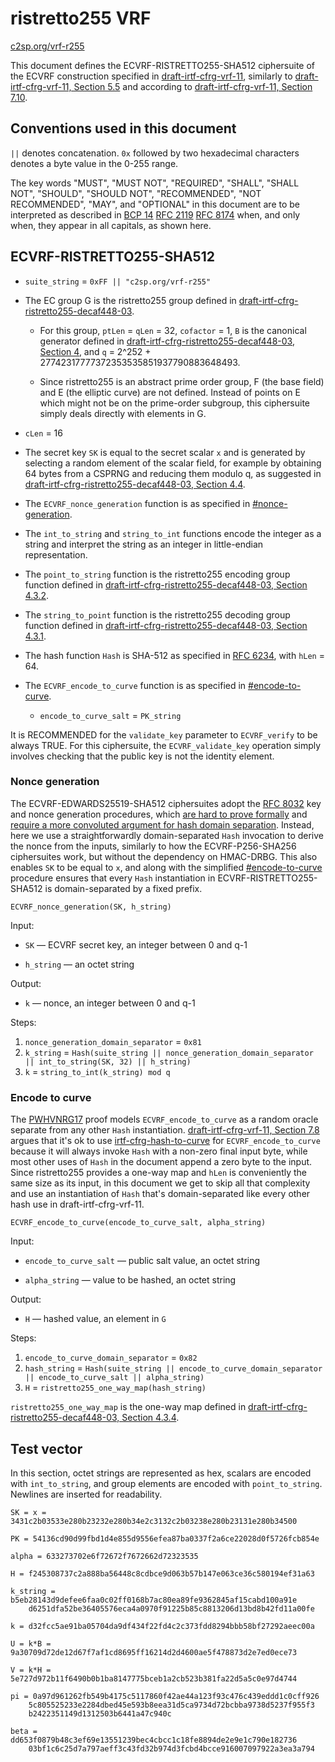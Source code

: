 # ristretto255 VRF

[c2sp.org/vrf-r255](https://c2sp.org/vrf-r255)

This document defines the ECVRF-RISTRETTO255-SHA512 ciphersuite of the ECVRF
construction specified in [draft-irtf-cfrg-vrf-11][], similarly to
[draft-irtf-cfrg-vrf-11, Section 5.5][] and according to
[draft-irtf-cfrg-vrf-11, Section 7.10][].

## Conventions used in this document

`||` denotes concatenation. `0x` followed by two hexadecimal characters denotes
a byte value in the 0-255 range.

The key words "MUST", "MUST NOT", "REQUIRED", "SHALL", "SHALL NOT", "SHOULD",
"SHOULD NOT", "RECOMMENDED", "NOT RECOMMENDED", "MAY", and "OPTIONAL" in this
document are to be interpreted as described in [BCP 14][] [RFC 2119][]
[RFC 8174][] when, and only when, they appear in all capitals, as shown here.

## ECVRF-RISTRETTO255-SHA512

* `suite_string` = `0xFF || "c2sp.org/vrf-r255"`

* The EC group G is the ristretto255 group defined in
  [draft-irtf-cfrg-ristretto255-decaf448-03][].

    * For this group, `ptLen` = `qLen` = 32, `cofactor` = 1, `B` is the canonical
    generator defined in [draft-irtf-cfrg-ristretto255-decaf448-03, Section 4][],
    and `q` = 2^252 + 27742317777372353535851937790883648493.

    * Since ristretto255 is an abstract prime order group, F (the base field)
    and E (the elliptic curve) are not defined. Instead of points on E which
    might not be on the prime-order subgroup, this ciphersuite simply deals
    directly with elements in G.

* `cLen` = 16

* The secret key `SK` is equal to the secret scalar `x` and is generated by
  selecting a random element of the scalar field, for example by obtaining 64
  bytes from a CSPRNG and reducing them modulo q, as suggested in
  [draft-irtf-cfrg-ristretto255-decaf448-03, Section 4.4][].

* The `ECVRF_nonce_generation` function is as specified in
  [#nonce-generation](#nonce-generation).

* The `int_to_string` and `string_to_int` functions encode the integer as a string
  and interpret the string as an integer in little-endian representation.

* The `point_to_string` function is the ristretto255 encoding group function
  defined in [draft-irtf-cfrg-ristretto255-decaf448-03, Section 4.3.2][].

* The `string_to_point` function is the ristretto255 decoding group function
  defined in [draft-irtf-cfrg-ristretto255-decaf448-03, Section 4.3.1][].

* The hash function `Hash` is SHA-512 as specified in [RFC 6234][], with `hLen` = 64.

* The `ECVRF_encode_to_curve` function is as specified in
  [#encode-to-curve](#encode-to-curve).

    * `encode_to_curve_salt` = `PK_string`

It is RECOMMENDED for the `validate_key` parameter to `ECVRF_verify` to be always
TRUE. For this ciphersuite, the `ECVRF_validate_key` operation simply involves
checking that the public key is not the identity element.

### Nonce generation

The ECVRF-EDWARDS25519-SHA512 ciphersuites adopt the [RFC 8032][] key and
nonce generation procedures, which [are hard to prove formally][] and [require a
more convoluted argument for hash domain separation][]. Instead, here we use a
straightforwardly domain-separated `Hash` invocation to derive the nonce from the
inputs, similarly to how the ECVRF-P256-SHA256 ciphersuites work, but without
the dependency on HMAC-DRBG. This also enables `SK` to be equal to `x`, and along
with the simplified [#encode-to-curve](#encode-to-curve) procedure ensures that
every `Hash` instantiation in ECVRF-RISTRETTO255-SHA512 is domain-separated by a
fixed prefix.

`ECVRF_nonce_generation(SK, h_string)`

Input:

  * `SK` — ECVRF secret key, an integer between 0 and q-1

  * `h_string` — an octet string

Output:

  * `k` — nonce, an integer between 0 and q-1

Steps:

  1. `nonce_generation_domain_separator` = `0x81`
  2. `k_string` = `Hash(suite_string || nonce_generation_domain_separator
            || int_to_string(SK, 32) || h_string)`
  3. `k` = `string_to_int(k_string) mod q`

### Encode to curve

The [PWHVNRG17] proof models `ECVRF_encode_to_curve` as a random oracle separate
from any other `Hash` instantiation. [draft-irtf-cfrg-vrf-11, Section 7.8][]
argues that it's ok to use [irtf-cfrg-hash-to-curve][] for `ECVRF_encode_to_curve`
because it will always invoke `Hash` with a non-zero final input byte, while most
other uses of `Hash` in the document append a zero byte to the input. Since
ristretto255 provides a one-way map and `hLen` is conveniently the same size as
its input, in this document we get to skip all that complexity and use an
instantiation of `Hash` that's domain-separated like every other hash use in
draft-irtf-cfrg-vrf-11.

`ECVRF_encode_to_curve(encode_to_curve_salt, alpha_string)`

Input:

  * `encode_to_curve_salt` — public salt value, an octet string

  * `alpha_string` — value to be hashed, an octet string
  
Output:

  * `H` — hashed value, an element in `G`

Steps:

  1. `encode_to_curve_domain_separator` = `0x82`
  2. `hash_string` = `Hash(suite_string || encode_to_curve_domain_separator
            || encode_to_curve_salt || alpha_string)`
  3. `H` = `ristretto255_one_way_map(hash_string)`

`ristretto255_one_way_map` is the one-way map defined in
[draft-irtf-cfrg-ristretto255-decaf448-03, Section 4.3.4][].

## Test vector

In this section, octet strings are represented as hex, scalars are encoded with
`int_to_string`, and group elements are encoded with `point_to_string`. Newlines
are inserted for readability.

```
SK = x = 3431c2b03533e280b23232e280b34e2c3132c2b03238e280b23131e280b34500

PK = 54136cd90d99fbd1d4e855d9556efea87ba0337f2a6ce22028d0f5726fcb854e

alpha = 633273702e6f72672f7672662d72323535

H = f245308737c2a888ba56448c8cdbce9d063b57b147e063ce36c580194ef31a63

k_string = b5eb28143d9defee6faa0c02ff0168b7ac80ea89fe9362845af15cabd100a91e
    d6251dfa52be36405576eca4a0970f91225b85c8813206d13bd8b42fd11a00fe

k = d32fcc5ae91ba05704da9df434f22fd4c2c373fdd8294bbb58bf27292aeec00a

U = k*B = 9a30709d72de12d67f7af1cd8695ff16214d2d4600ae5f478873d2e7ed0ece73

V = k*H = 5e727d972b11f6490b0b1ba8147775bceb1a2cb523b381fa22d5a5c0e97d4744

pi = 0a97d961262fb549b4175c5117860f42ae44a123f93c476c439eddd1c0cff926
    5c805525233e2284dbed45e593b8eea31d5ca9734d72bcbba9738d5237f955f3
    b2422351149d1312503b6441a47c940c

beta = dd653f0879b48c3ef69e13551239bec4cbcc1c18fe8894de2e9e1c790e182736
    03bf1c6c25d7a797aeff3c43fd32b974d3fcbd4bcce916007097922a3ea3a794
```

[draft-irtf-cfrg-vrf-11]: https://www.ietf.org/archive/id/draft-irtf-cfrg-vrf-11.html
[draft-irtf-cfrg-vrf-11, Section 5.5]: https://www.ietf.org/archive/id/draft-irtf-cfrg-vrf-11.html#name-ecvrf-ciphersuites
[draft-irtf-cfrg-vrf-11, Section 7.10]: https://www.ietf.org/archive/id/draft-irtf-cfrg-vrf-11.html#name-futureproofing
[draft-irtf-cfrg-vrf-11, Section 7.8]: https://www.ietf.org/archive/id/draft-irtf-cfrg-vrf-11.html#name-hash-function-domain-separa
[BCP 14]: https://www.rfc-editor.org/info/bcp14
[RFC 2119]: https://www.rfc-editor.org/info/rfc2119
[RFC 8174]: https://www.rfc-editor.org/info/rfc8174
[draft-irtf-cfrg-ristretto255-decaf448-03]: https://www.ietf.org/archive/id/draft-irtf-cfrg-ristretto255-decaf448-03.html
[draft-irtf-cfrg-ristretto255-decaf448-03, Section 4]: https://www.ietf.org/archive/id/draft-irtf-cfrg-ristretto255-decaf448-03.html#name-ristretto255
[draft-irtf-cfrg-ristretto255-decaf448-03, Section 4.4]: https://www.ietf.org/archive/id/draft-irtf-cfrg-ristretto255-decaf448-03.html#name-scalar-field
[draft-irtf-cfrg-ristretto255-decaf448-03, Section 4.3.2]: https://www.ietf.org/archive/id/draft-irtf-cfrg-ristretto255-decaf448-03.html#name-encode
[draft-irtf-cfrg-ristretto255-decaf448-03, Section 4.3.1]: https://www.ietf.org/archive/id/draft-irtf-cfrg-ristretto255-decaf448-03.html#name-decode
[draft-irtf-cfrg-ristretto255-decaf448-03, Section 4.3.4]: https://www.ietf.org/archive/id/draft-irtf-cfrg-ristretto255-decaf448-03.html#name-one-way-map
[RFC 6234]: https://www.rfc-editor.org/info/rfc6234
[RFC 8032]: https://www.rfc-editor.org/info/rfc8032
[are hard to prove formally]: https://eprint.iacr.org/2020/823
[require a more convoluted argument for hash domain separation]: https://www.ietf.org/archive/id/draft-irtf-cfrg-vrf-11.html#name-hash-function-domain-separa
[PWHVNRG17]: https://eprint.iacr.org/2017/099
[irtf-cfrg-hash-to-curve]: https://datatracker.ietf.org/doc/draft-irtf-cfrg-hash-to-curve/
